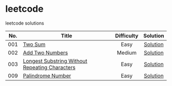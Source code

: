 # leetcode
leetcode solutions


|  No.  |           Title                                                                   | Difficulty |    Solution                                        |
|:-----:|-----------------------------------------------------------------------------------|:----------:|:--------------------------------------------------:|
|001    |[Two Sum](https://leetcode.com/problems/two-sum/)                                  |   Easy     | [Solution](/solutions/001_twoSum.py)               |
|002    |[Add Two Numbers](https://leetcode.com/problems/add-two-numbers/submissions/)      |   Medium   | [Solution](/solutions/002_addTwoNumbers.py)        |
|003    |[Longest Substring Without Repeating Characters](https://leetcode.com/problems/longest-substring-without-repeating-characters/)  |   Easy     | [Solution](/solutions/003_longestSubstringWithoutRepeatingCharacters.py)  |
|009    |[Palindrome Number](https://leetcode.com/problems/palindrome-number/submissions/)  |   Easy     | [Solution](/solutions/009_palindromeNumber.py)     |
